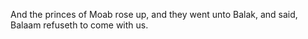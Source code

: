 And the princes of Moab rose up, and they went unto Balak, and said, Balaam refuseth to come with us.
